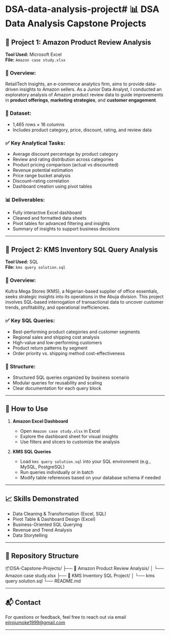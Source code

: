 # DSA-data-analysis-project# 📊 DSA Data Analysis Capstone Projects

## 🛒 Project 1: Amazon Product Review Analysis

**Tool Used:** Microsoft Excel  
**File:** `Amazon case study.xlsx`

### 📌 Overview:
RetailTech Insights, an e-commerce analytics firm, aims to provide data-driven insights to Amazon sellers. As a Junior Data Analyst, I conducted an exploratory analysis of Amazon product review data to guide improvements in **product offerings**, **marketing strategies**, and **customer engagement**.

### 📁 Dataset:
- 1,465 rows × 16 columns
- Includes product category, price, discount, rating, and review data

### ✅ Key Analytical Tasks:
- Average discount percentage by product category
- Review and rating distribution across categories
- Product pricing comparison (actual vs discounted)
- Revenue potential estimation
- Price range bucket analysis
- Discount–rating correlation
- Dashboard creation using pivot tables

### 📊 Deliverables:
- Fully interactive Excel dashboard
- Cleaned and formatted data sheets
- Pivot tables for advanced filtering and insights
- Summary of insights to support business decisions

---

## 🏢 Project 2: KMS Inventory SQL Query Analysis

**Tool Used:** SQL  
**File:** `kms query solution.sql`

### 📌 Overview:
Kultra Mega Stores (KMS), a Nigerian-based supplier of office essentials, seeks strategic insights into its operations in the Abuja division. This project involves SQL-based interrogation of transactional data to uncover customer trends, profitability, and operational inefficiencies.

### ✅ Key SQL Queries:
- Best-performing product categories and customer segments
- Regional sales and shipping cost analysis
- High-value and low-performing customers
- Product return patterns by segment
- Order priority vs. shipping method cost-effectiveness

### 📄 Structure:
- Structured SQL queries organized by business scenario
- Modular queries for reusability and scaling
- Clear documentation for each query block

---

## 🚀 How to Use

1. **Amazon Excel Dashboard**  
   - Open `Amazon case study.xlsx` in Excel  
   - Explore the dashboard sheet for visual insights  
   - Use filters and slicers to customize the analysis  

2. **KMS SQL Queries**  
   - Load `kms query solution.sql` into your SQL environment (e.g., MySQL, PostgreSQL)  
   - Run queries individually or in batch  
   - Modify table references based on your database schema if needed

---

## 📈 Skills Demonstrated

- Data Cleaning & Transformation (Excel, SQL)
- Pivot Table & Dashboard Design (Excel)
- Business-Oriented SQL Querying
- Revenue and Trend Analysis
- Data Storytelling

---

## 📂 Repository Structure

📦DSA-Capstone-Projects/
├── 📁 Amazon Product Review Analysis/
│ └── Amazon case study.xlsx
├── 📁 KMS Inventory SQL Project/
│ └── kms query solution.sql
└── README.md


---

## 📬 Contact

For questions or feedback, feel free to reach out via email ejirojumoke1999@gmail.com

---

